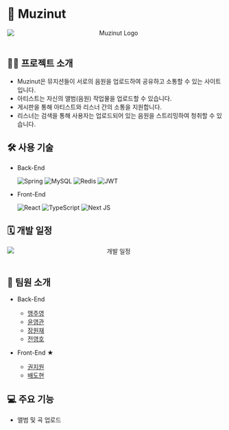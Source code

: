 # 🥜 Muzinut
<div align="center">
  <img src="https://github.com/user-attachments/assets/cf59f839-6527-4b9b-9c3d-4786291621c7" alt="Muzinut Logo" style="display: block; margin: auto;">
</div>
<br>

## 🙌🏻 프로젝트 소개
+ Muzinut은 뮤지션들이 서로의 음원을 업로드하여 공유하고 소통할 수 있는 사이트입니다.
+ 아티스트는 자신의 앨범(음원) 작업물을 업로드할 수 있습니다.
+ 게시판을 통해 아티스트와 리스너 간의 소통을 지원합니다.
+ 리스너는 검색을 통해 사용자는 업로드되어 있는 음원을 스트리밍하여 청취할 수 있습니다.

## 🛠️ 사용 기술
* Back-End
  
  ![Spring](https://img.shields.io/badge/spring-%236DB33F.svg?style=flat&logo=spring&logoColor=white)
  ![MySQL](https://img.shields.io/badge/mysql-4479A1.svg?style=flat&logo=mysql&logoColor=white)
  ![Redis](https://img.shields.io/badge/redis-%23DD0031.svg?style=flat&logo=redis&logoColor=white)
  ![JWT](https://img.shields.io/badge/JWT-black?style=flat&logo=JSON%20web%20tokens)

  
* Front-End

  ![React](https://img.shields.io/badge/react-%2320232a.svg?style=flat&logo=react&logoColor=%2361DAFB)
  ![TypeScript](https://img.shields.io/badge/typescript-%23007ACC.svg?style=flat&logo=typescript&logoColor=white)
  ![Next JS](https://img.shields.io/badge/Next-black?style=flat&logo=next.js&logoColor=white)

## 🗓️ 개발 일정
<div align="center">
  <img src="https://github.com/user-attachments/assets/4f06ac35-2681-47c2-8e00-f0e6854969c5" alt="개발 일정" style="display: block; margin: auto;">
</div>
<br>

## 🖤 팀원 소개
* Back-End
  * [맹주영](https://github.com/MaengJuyoung)
  * [윤영관](https://github.com/yoonyeongkwan)
  * [장원재](https://github.com/won-jae-jang)
  * [전영호](https://github.com/youngho3358)

* Front-End ★
  * [권지원](https://github.com/G1Coding)
  * [배도현](https://github.com/SnowsFE)
 
## 💻 주요 기능
* 앨범 및 곡 업로드

  
